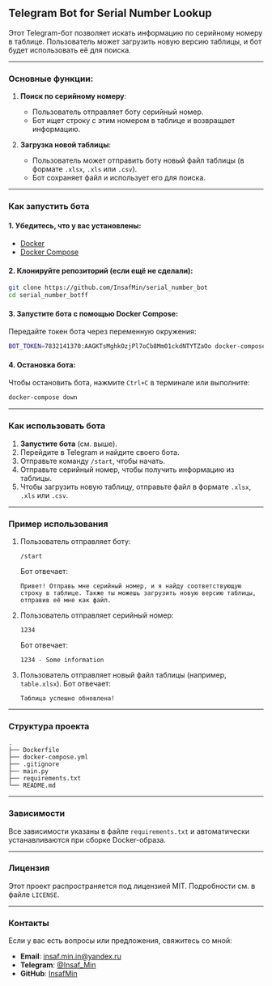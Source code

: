 ## Telegram Bot for Serial Number Lookup

Этот Telegram-бот позволяет искать информацию по серийному номеру в таблице. Пользователь может загрузить новую версию таблицы, и бот будет использовать её для поиска.

---

### Основные функции:
1. **Поиск по серийному номеру**:
   - Пользователь отправляет боту серийный номер.
   - Бот ищет строку с этим номером в таблице и возвращает информацию.

2. **Загрузка новой таблицы**:
   - Пользователь может отправить боту новый файл таблицы (в формате `.xlsx`, `.xls` или `.csv`).
   - Бот сохраняет файл и использует его для поиска.

---

### Как запустить бота

#### 1. Убедитесь, что у вас установлены:
- [Docker](https://docs.docker.com/get-docker/)
- [Docker Compose](https://docs.docker.com/compose/install/)

#### 2. Клонируйте репозиторий (если ещё не сделали):
```bash
git clone https://github.com/InsafMin/serial_number_bot
cd serial_number_botff
```

#### 3. Запустите бота с помощью Docker Compose:
Передайте токен бота через переменную окружения:

```bash
BOT_TOKEN=7832141370:AAGKTsMghkOzjPl7oCb8Mm01ckdNTYTZaOo docker-compose up --build
```

#### 4. Остановка бота:
Чтобы остановить бота, нажмите `Ctrl+C` в терминале или выполните:

```bash
docker-compose down
```

---

### Как использовать бота

1. **Запустите бота** (см. выше).
2. Перейдите в Telegram и найдите своего бота.
3. Отправьте команду `/start`, чтобы начать.
4. Отправьте серийный номер, чтобы получить информацию из таблицы.
5. Чтобы загрузить новую таблицу, отправьте файл в формате `.xlsx`, `.xls` или `.csv`.

---

### Пример использования

1. Пользователь отправляет боту:
   ```
   /start
   ```
   Бот отвечает:
   ```
   Привет! Отправь мне серийный номер, и я найду соответствующую строку в таблице. Также ты можешь загрузить новую версию таблицы, отправив её мне как файл.
   ```

2. Пользователь отправляет серийный номер:
   ```
   1234
   ```
   Бот отвечает:
   ```
   1234 - Some information
   ```

3. Пользователь отправляет новый файл таблицы (например, `table.xlsx`).
   Бот отвечает:
   ```
   Таблица успешно обновлена!
   ```

---

### Структура проекта

```
.
├── Dockerfile
├── docker-compose.yml
├── .gitignore
├── main.py
├── requirements.txt
└── README.md

```

---

### Зависимости

Все зависимости указаны в файле `requirements.txt` и автоматически устанавливаются при сборке Docker-образа.

---

### Лицензия

Этот проект распространяется под лицензией MIT. Подробности см. в файле `LICENSE`.

---

### Контакты

Если у вас есть вопросы или предложения, свяжитесь со мной:

- **Email**: [insaf.min.in@yandex.ru](mailto:insaf.min.in@yandex.ru)
- **Telegram**: [@Insaf_Min](https://t.me/Insaf_Min)
- **GitHub**: [InsafMin](https://github.com/InsafMin)
